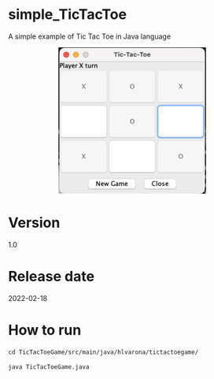 # simple_TicTacToe

A simple example of Tic Tac Toe in Java language

<p align="center">
<img src="/image/TicTacToe_Screenshot.png" width="300">
</p>

# Version

1.0

# Release date

2022-02-18

# How to run

```shell
cd TicTacToeGame/src/main/java/hlvarona/tictactoegame/
```

```shell
java TicTacToeGame.java
```
